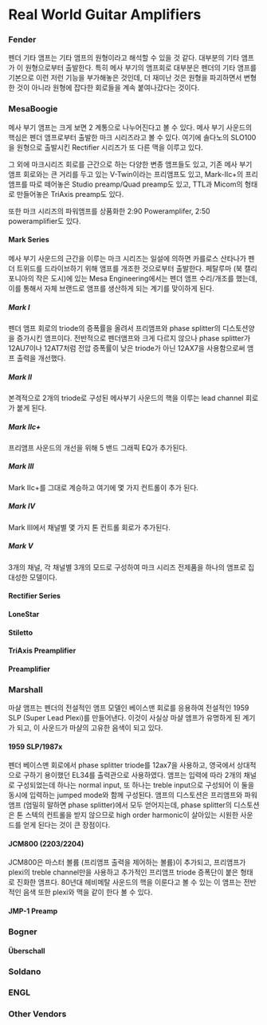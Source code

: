 # Real World Guitar Amplifiers

### Fender

펜더 기타 앰프는 기타 앰프의 원형이라고 해석할 수 있을 것 같다. 대부분의 기타 앰프가 이 원형으로부터 출발한다. 특히 메사 부기의 앰프회로 대부분은 펜더의 기타 앰프를 기본으로 이런 저런 기능을 부가해놓은 것인데, 더 재미난 것은 원형을 파괴하면서 변형한 것이 아니라 원형에 잡다한 회로들을 계속 붙여나갔다는 것이다.



### MesaBoogie

메사 부기 앰프는 크게 보면 2 계통으로 나누어진다고 볼 수 있다. 메사 부기 사운드의 핵심은 펜더 앰프로부터 출발한 마크 시리즈라고 볼 수 있다. 여기에 솔다노의 SLO100을 원형으로 출발시킨 Rectifier 시리즈가 또 다른 맥을 이루고 있다.

그 외에 마크시리즈 회로를 근간으로 하는 다양한 변종 앰프들도 있고, 기존 메사 부기 앰프 회로와는 큰 거리를 두고 있는 V-Twin이라는 프리앰프도 있고, Mark-IIc+의 프리앰프를 따로 떼어놓은 Studio preamp/Quad preamp도 있고, TTL과 Micom의 형태로 만들어놓은 TriAxis preamp도 있다.

또한 마크 시리즈의 파워앰프를 상품화한 2:90 Poweramplifer, 2:50 poweramplifier도 있다.

#### Mark Series
메사 부기 사운드의 근간을 이루는 마크 시리즈는 일설에 의하면 카를로스 산타나가 펜더 트위드를 드라이브하기 위해 앰프를 개조한 것으로부터 출발한다. 페탈루마 (북 캘리포니아의 작은 도시)에 있는 Mesa Engineering에서는 펜더 앰프 수리/개조를 했는데, 이를 통해서 자체 브랜드로 앰프를 생산하게 되는 계기를 맞이하게 된다.

##### Mark I

펜더 앰프 회로의 triode의 증폭률을 올려서 프리앰프와 phase splitter의 디스토션양을 증가시킨 앰프이다. 전반적으로 펜더앰프와 크게 다르지 않으나 phase splitter가 12AU7이나 12AT7처럼 전압 증폭률이 낮은 triode가 아닌 12AX7을 사용함으로써 앰프 출력을 개선했다.

##### Mark II

본격적으로 2개의 triode로 구성된 메사부기 사운드의 핵을 이루는 lead channel 회로가 붙게 된다.

##### Mark IIc+

프리앰프 사운드의 개선을 위해 5 밴드 그래픽 EQ가 추가된다.

##### Mark III

Mark IIc+를 그대로 계승하고 여기에 몇 가지 컨트롤이 추가 된다.

##### Mark IV

Mark III에서 채널별 몇 가지 톤 컨트롤 회로가 추가된다.

##### Mark V

3개의 채널, 각 채널별 3개의 모드로 구성하여 마크 시리즈 전제품을 하나의 앰프로 집대성한 모델이다.

#### Rectifier Series

#### LoneStar

#### Stiletto

#### TriAxis Preamplifier

#### Preamplifier

### Marshall

마샬 앰프는 펜더의 전설적인 앰프 모델인 베이스맨 회로를 응용하여 전설적인 1959 SLP (Super Lead Plexi)를 만들어낸다. 이것이 사실상 마샬 앰프가 유명하게 된 계기가 되고, 이 사운드가 마샬의 고유한 음색이 되고 있다.

#### 1959 SLP/1987x

펜더 베이스맨 회로에서 phase splitter triode를 12ax7을 사용하고, 영국에서 상대적으로 구하기 용이했던 EL34를 출력관으로 사용하였다. 앰프는 입력에 따라 2개의 채널로 구성되었는데 하나는 normal input, 또 하나는 treble input으로 구성되어 이 둘을 동시에 입력하는 jumped mode와 함께 구성된다. 앰프의 디스토션은 프리앰프와 파워앰프 (엄밀히 말하면 phase splitter)에서 모두 얻어지는데, phase splitter의 디스토션은 톤 스텍의 컨트롤을 받지 않으므로 high order harmonic이 살아있는 시원한 사운드를 얻게 된다는 것이 큰 장점이다.

#### JCM800 (2203/2204)

JCM800은 마스터 볼륨 (프리앰프 출력을 제어하는 볼륨)이 추가되고, 프리앰프가 plexi의 treble channel만을 사용하고 추가적인 프리앰프 triode 증폭단이 붙은 형태로 진화한 앰프다. 80년대 헤비메탈 사운드의 핵을 이룬다고 볼 수 있는 이 앰프는 전반적인 음색 또한 plexi와 맥을 같이 한다 볼 수 있다.

#### JMP-1 Preamp

### Bogner

#### Überschall

### Soldano

### ENGL

### Other Vendors

